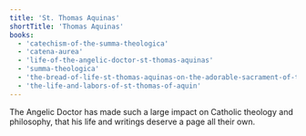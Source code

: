 ```yaml
---
title: 'St. Thomas Aquinas'
shortTitle: 'Thomas Aquinas'
books:
  - 'catechism-of-the-summa-theologica'
  - 'catena-aurea'
  - 'life-of-the-angelic-doctor-st-thomas-aquinas'
  - 'summa-theologica'
  - 'the-bread-of-life-st-thomas-aquinas-on-the-adorable-sacrament-of-the-altar'
  - 'the-life-and-labors-of-st-thomas-of-aquin'
---
```


The Angelic Doctor has made such a large impact on Catholic theology and philosophy, that his life and writings deserve a page all their own.

